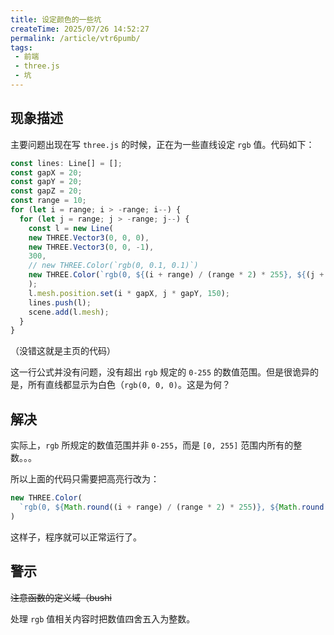 ```yaml
---
title: 设定颜色的一些坑
createTime: 2025/07/26 14:52:27
permalink: /article/vtr6pumb/
tags:
 - 前端
 - three.js
 - 坑
---
```

## 现象描述

主要问题出现在写 `three.js` 的时候，正在为一些直线设定 `rgb` 值。代码如下：

```ts :no-line-numbers
const lines: Line[] = [];
const gapX = 20;
const gapY = 20;
const gapZ = 20;
const range = 10;
for (let i = range; i > -range; i--) {
  for (let j = range; j > -range; j--) {
    const l = new Line(
    new THREE.Vector3(0, 0, 0),
    new THREE.Vector3(0, 0, -1),
    300,
    // new THREE.Color(`rgb(0, 0.1, 0.1)`)
    new THREE.Color(`rgb(0, ${(i + range) / (range * 2) * 255}, ${(j + range) / (range * 2) * 255})`) // [!code highlight]
    );
    l.mesh.position.set(i * gapX, j * gapY, 150);
    lines.push(l);
    scene.add(l.mesh);
  }
}
```

（没错这就是主页的代码）

这一行公式并没有问题，没有超出 `rgb` 规定的 `0-255` 的数值范围。但是很诡异的是，所有直线都显示为白色（`rgb(0, 0, 0)`。这是为何？

## 解决

实际上，`rgb` 所规定的数值范围并非 `0-255`，而是 `[0, 255]` 范围内所有的整数。。。

所以上面的代码只需要把高亮行改为：

```ts :no-line-numbers
new THREE.Color(
  `rgb(0, ${Math.round((i + range) / (range * 2) * 255)}, ${Math.round((j + range) / (range * 2) * 255)})`
)
```

这样子，程序就可以正常运行了。

## 警示

~~注意函数的定义域（bushi~~

处理 `rgb` 值相关内容时把数值四舍五入为整数。
